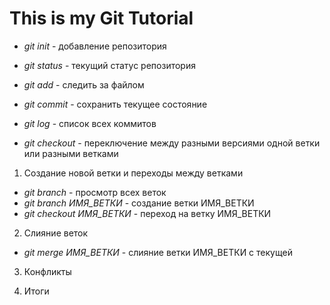 # This is my Git Tutorial

* *git init* - добавление репозитория

* *git status* - текущий статус репозитория

* *git add* - следить за файлом 

* *git commit* - сохранить текущее состояние

* *git log* - список всех коммитов

* *git checkout* - переключение между разными версиями одной ветки или разными ветками

1. Создание новой ветки и переходы между ветками
* *git branch* - просмотр всех веток
* *git branch ИМЯ_ВЕТКИ* - создание ветки ИМЯ_ВЕТКИ 
* *git checkout ИМЯ_ВЕТКИ* - переход на ветку ИМЯ_ВЕТКИ
 
2. Слияние веток
* *git merge ИМЯ_ВЕТКИ* - слияние ветки ИМЯ_ВЕТКИ с текущей

3. Конфликты

4. Итоги